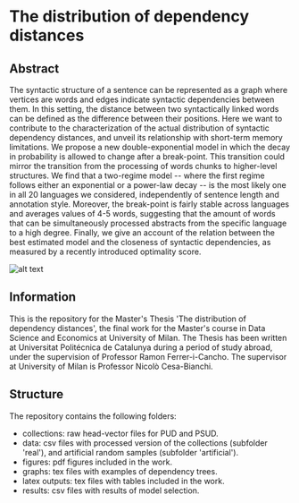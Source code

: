 # The distribution of dependency distances

## Abstract
The syntactic structure of a sentence can be represented as a graph where vertices are words and edges indicate syntactic dependencies between them. In this setting, the distance between two syntactically linked words can be defined as the difference between their positions.
Here we want to contribute to the characterization of the actual distribution of syntactic dependency distances, and unveil its relationship with short-term memory limitations. We propose a new double-exponential model in which the decay in probability is allowed to change after a break-point. This transition could mirror the transition from the processing of words chunks to higher-level structures. We find that a two-regime model -- where the first regime follows either an exponential or a power-law decay -- is the most likely one in all 20 languages we considered, independently of sentence length and annotation style. Moreover, the break-point is fairly stable across languages and averages values of 4-5 words, suggesting that the amount of words that can be simultaneously processed abstracts from the specific language to a high degree. Finally, we give an account of the relation between the best estimated model and the closeness of syntactic dependencies, as measured by a recently introduced optimality score.

![alt text](https://github.com/soniapetrini/DistributionOfDependencyDistances/blob/graphs/example?raw=true)

## Information
This is the repository for the Master's Thesis 'The distribution of dependency distances', the final work for the Master's course in Data Science and Economics at University of Milan. The Thesis has been written at Universitat Politécnica de Catalunya during a period of study abroad, under the supervision of Professor Ramon Ferrer-i-Cancho. The supervisor at University of Milan is Professor Nicolò Cesa-Bianchi.

## Structure
The repository contains the following folders:
  - collections: raw head-vector files for PUD and PSUD.
  - data: csv files with processed version of the collections (subfolder 'real'), and artificial random samples (subfolder 'artificial').
  - figures: pdf figures included in the work.
  - graphs: tex files with examples of dependency trees.
  - latex outputs: tex files with tables included in the work.
  - results: csv files with results of model selection.
  

  

